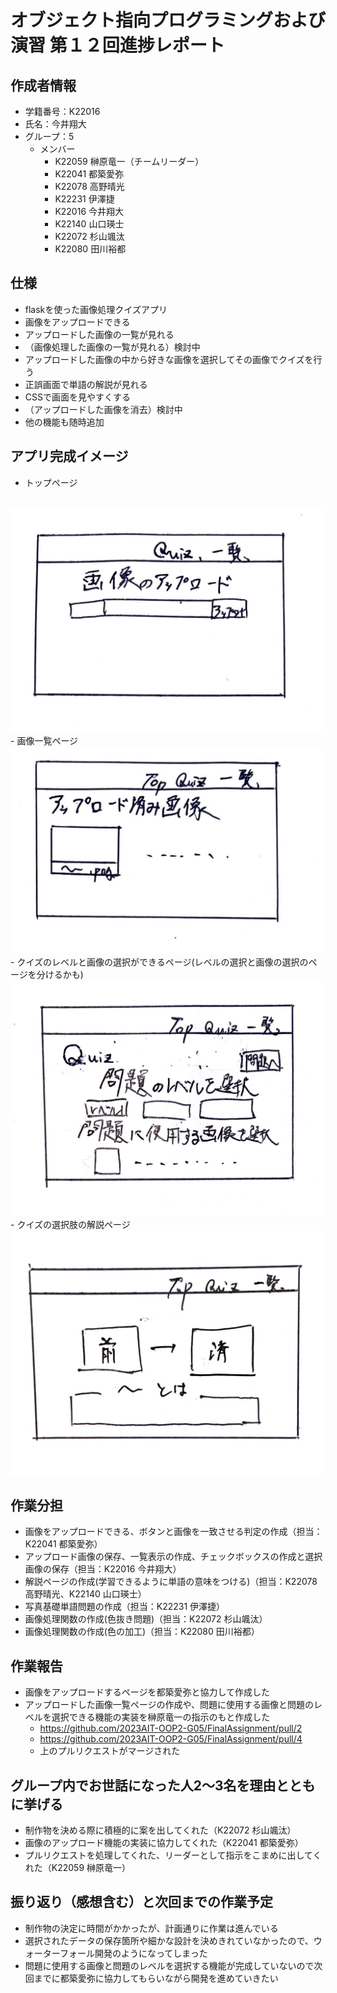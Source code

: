 # オブジェクト指向プログラミングおよび演習 第１２回進捗レポート

## 作成者情報

- 学籍番号：K22016
- 氏名：今井翔大
- グループ：5
  - メンバー
    - K22059 榊原竜一（チームリーダー）
    - K22041 都築愛弥
    - K22078 高野晴光
    - K22231 伊澤捷
    - K22016 今井翔大
    - K22140 山口瑛士
    - K22072 杉山颯汰
    - K22080 田川裕都
## 仕様

- flaskを使った画像処理クイズアプリ
- 画像をアップロードできる
- アップロードした画像の一覧が見れる
- （画像処理した画像の一覧が見れる）検討中
- アップロードした画像の中から好きな画像を選択してその画像でクイズを行う
- 正誤画面で単語の解説が見れる
- CSSで画面を見やすくする
- （アップロードした画像を消去）検討中
- 他の機能も随時追加

## アプリ完成イメージ

- トップページ
<br>
<img src="Images/画像アップロード.jpg" width="500">
- 画像一覧ページ
<br>
<img src="Images/画像一覧.jpg" width="500">
- クイズのレベルと画像の選択ができるページ(レベルの選択と画像の選択のページを分けるかも)
<br>
<img src="Images/問題選択.jpg" width="500">
- クイズの選択肢の解説ページ
<br>
<img src="Images/解説.jpg" width="500">

## 作業分担

- 画像をアップロードできる、ボタンと画像を一致させる判定の作成（担当：K22041 都築愛弥）
- アップロード画像の保存、一覧表示の作成、チェックボックスの作成と選択画像の保存（担当：K22016 今井翔大）
- 解説ページの作成(学習できるように単語の意味をつける)（担当：K22078 高野晴光、K22140 山口瑛士）
- 写真基礎単語問題の作成（担当：K22231 伊澤捷）
- 画像処理関数の作成(色抜き問題)（担当：K22072 杉山颯汰）
- 画像処理関数の作成(色の加工)（担当：K22080 田川裕都）


## 作業報告

- 画像をアップロードするページを都築愛弥と協力して作成した
- アップロードした画像一覧ページの作成や、問題に使用する画像と問題のレベルを選択できる機能の実装を榊原竜一の指示のもと作成した
  - https://github.com/2023AIT-OOP2-G05/FinalAssignment/pull/2
  - https://github.com/2023AIT-OOP2-G05/FinalAssignment/pull/4
  - 上のプルリクエストがマージされた

## グループ内でお世話になった人2〜3名を理由とともに挙げる

- 制作物を決める際に積極的に案を出してくれた（K22072 杉山颯汰）
- 画像のアップロード機能の実装に協力してくれた（K22041 都築愛弥）
- プルリクエストを処理してくれた、リーダーとして指示をこまめに出してくれた（K22059 榊原竜一）

## 振り返り（感想含む）と次回までの作業予定

- 制作物の決定に時間がかかったが、計画通りに作業は進んでいる
- 選択されたデータの保存箇所や細かな設計を決めきれていなかったので、ウォーターフォール開発のようになってしまった
- 問題に使用する画像と問題のレベルを選択する機能が完成していないので次回までに都築愛弥に協力してもらいながら開発を進めていきたい
